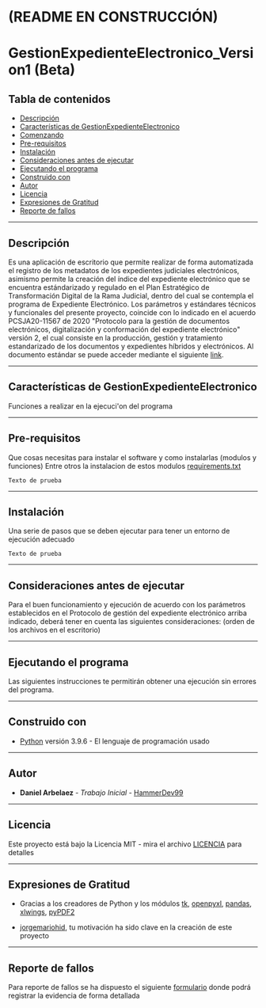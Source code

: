 # (README EN CONSTRUCCIÓN)

# GestionExpedienteElectronico_Version1 (Beta)

## Tabla de contenidos

- [Descripción](#descripción)
- [Características de GestionExpedienteElectronico](#Características-de-GestionExpedienteElectronico)
- [Comenzando](#Comenzando)
- [Pre-requisitos](#Pre-requisitos)
- [Instalación](#Instalación)
- [Consideraciones antes de ejecutar](#Consideraciones-antes-de-ejecutar)
- [Ejecutando el programa](#Ejecutando-el-programa)
- [Construido con](#Construido-con)
- [Autor](#Autor)
- [Licencia](#licencia)
- [Expresiones de Gratitud](#Expresiones-de-Gratitud)
- [Reporte de fallos](#Reporte-de-fallos) 

---
## Descripción

Es una aplicación de escritorio que permite realizar de forma automatizada el registro de los metadatos de los expedientes judiciales electrónicos, asimismo permite la creación del índice del expediente electrónico que se encuentra estándarizado y regulado en el Plan Estratégico de Transformación Digital de la Rama Judicial, dentro del cual se contempla el programa de Expediente Electrónico. Los parámetros y estándares técnicos y funcionales del presente proyecto, coincide con lo indicado en el acuerdo PCSJA20-11567 de 2020 "Protocolo para la gestión de documentos electrónicos, digitalización y conformación del expediente electrónico" versión 2, el cual consiste en la producción, gestión y tratamiento estandarizado de los documentos y expedientes híbridos y electrónicos. Al documento estándar se puede acceder mediante el siguiente [link](https://www.ramajudicial.gov.co/documents/3196516/46103054/Protocolo+para+la+gesti%C3%B3n+de+documentos+electronicos.pdf/cb0d98ef-2844-4570-b12a-5907d76bc1a3).

---
## Características de GestionExpedienteElectronico

Funciones a realizar en la ejecuci'on del programa

---
## Pre-requisitos

Que cosas necesitas para instalar el software y como instalarlas (modulos y funciones)
Entre otros la instalacion de estos modulos [requirements.txt](https://github.com/HammerDev99/GestionExpedienteElectronico_Version1/blob/master/requirements.txt)
```
Texto de prueba
```

---
## Instalación

Una serie de pasos que se deben ejecutar para tener un entorno de ejecución adecuado

```
Texto de prueba
```
---
## Consideraciones antes de ejecutar

Para el buen funcionamiento y ejecución de acuerdo con los parámetros establecidos en el Protocolo de gestión del expediente electrónico arriba indicado, deberá tener en cuenta las siguientes consideraciones: (orden de los archivos en el escritorio)

---
## Ejecutando el programa

Las siguientes instrucciones te permitirán obtener una ejecución sin errores del programa.

---
## Construido con

* [Python](https://www.python.org/) versión 3.9.6 - El lenguaje de programación usado

---
## Autor 

* **Daniel Arbelaez** - *Trabajo Inicial* - [HammerDev99](https://github.com/HammerDev99/)

---
## Licencia

Este proyecto está bajo la Licencia MIT - mira el archivo [LICENCIA](https://github.com/HammerDev99/GestionExpedienteElectronico_Version1/blob/master/LICENCE) para detalles

---
## Expresiones de Gratitud

* Gracias a los creadores de Python y los módulos [tk](https://docs.python.org/3/library/tk.html), [openpyxl](https://openpyxl.readthedocs.io/en/stable/), [pandas](https://pandas.pydata.org/docs/), [xlwings](https://docs.xlwings.org/en/stable/), [pyPDF2](https://pythonhosted.org/PyPDF2/)

* [jorgemariohid](https://github.com/jorgemariohid), tu motivación ha sido clave en la creación de este proyecto

---
## Reporte de fallos

Para reporte de fallos se ha dispuesto el siguiente [formulario](https://forms.gle/Rrt2CZbDfodNtn96A) donde podrá registrar la evidencia de forma detallada
